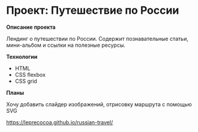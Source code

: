 # Проект: Путешествие по России

**Описание проекта**

Лендинг о путешествии по России. Содержит познавательные статьи, мини-альбом и ссылки на полезные ресурсы.

**Технологии**

- HTML
- CSS flexbox
- CSS grid

**Планы**

Хочу добавить слайдер изображений, отрисовку маршрута с помощью SVG

https://leprecocoa.github.io/russian-travel/
